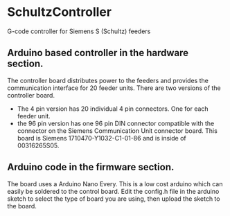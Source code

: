 # SchultzController

G-code controller for Siemens S (Schultz) feeders

## Arduino based controller in the hardware section.

The controller board distributes power to the feeders and provides the communication interface for 20 feeder units.  There are two versions of the controller board.
* The 4 pin version has 20 individual 4 pin connectors.  One for each feeder unit.
* the 96 pin version has one 96 pin DIN connector compatible with the connector on the Siemens Communication Unit connector board.  This board is Siemens 1710470-Y1032-C1-01-86 and is inside of 00316265S05.
 
## Arduino code in the firmware section.

The board uses a Arduino Nano Every.  This is a low cost arduino which can easily be soldered to the control board.  Edit the config.h file in the arduino sketch to select the type of board you are using, then upload the sketch to the board.
